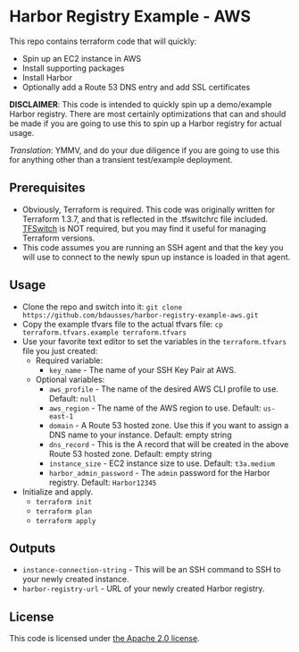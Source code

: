 
# Harbor Registry Example - AWS
This repo contains terraform code that will quickly:
- Spin up an EC2 instance in AWS
- Install supporting packages
- Install Harbor
- Optionally add a Route 53 DNS entry and add SSL certificates

**DISCLAIMER**:  This code is intended to quickly spin up a demo/example Harbor registry.  There are most certainly optimizations that can and should be made if you are going to use this to spin up a Harbor registry for actual usage.

*Translation*:  YMMV, and do your due diligence if you are going to use this for anything other than a transient test/example deployment.

## Prerequisites
- Obviously, Terraform is required.  This code was originally written for Terraform 1.3.7, and that is reflected in the .tfswitchrc file included.  [TFSwitch](https://tfswitch.warrensbox.com/) is NOT required, but you may find it useful for managing Terraform versions.
- This code assumes you are running an SSH agent and that the key you will use to connect to the newly spun up instance is loaded in that agent.

## Usage
- Clone the repo and switch into it:
`git clone https://github.com/bdausses/harbor-registry-example-aws.git`
- Copy the example tfvars file to the actual tfvars file:
`cp terraform.tfvars.example terraform.tfvars`
- Use your favorite text editor to set the variables in the `terraform.tfvars` file you just created:
	- Required variable:
		- `key_name` - The name of your SSH Key Pair at AWS.
	- Optional variables:
		- `aws_profile` - The name of the desired AWS CLI profile to use.  Default: `null`
		- `aws_region` - The name of the AWS region to use.  Default: `us-east-1`
		- `domain` - A Route 53 hosted zone.  Use this if you want to assign a DNS name to your instance.  Default: empty string
		- `dns_record` - This is the A record that will be created in the above Route 53 hosted zone.  Default: empty string
		- `instance_size` - EC2 instance size to use.  Default: `t3a.medium`
		- `harbor_admin_password` - The `admin` password for the Harbor registry.  Default: `Harbor12345`
- Initialize and apply.
  - `terraform init`
  - `terraform plan`
  - `terraform apply`

## Outputs
- `instance-connection-string` - This will be an SSH command to SSH to your newly created instance.
- `harbor-registry-url` - URL of your newly created Harbor registry.

## License
This code is licensed under [the Apache 2.0 license](https://www.apache.org/licenses/LICENSE-2.0).